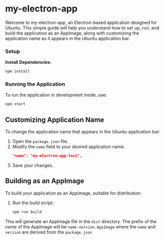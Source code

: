 # my-electron-app

Welcome to my-electron-app, an Electron-based application designed for Ubuntu.
This simple guide will help you understand how to set up, run, and build the application as an AppImage, 
along with customizing the application name as it appears in the Ubuntu application bar.

### Setup
**Install Dependencies:**
   ```bash
   npm install
   ```

### Running the Application
To run the application in development mode, use:
```bash
npm start
```

## Customizing Application Name
To change the application name that appears in the Ubuntu application bar:

1. Open the `package.json` file.
2. Modify the `name` field to your desired application name.
   ```json
   "name": "my-electron-app-test",
   ```
3. Save your changes.

## Building as an AppImage
To build your application as an AppImage, suitable for distribution:

1. Run the build script:
   ```bash
   npm run build
   ```

This will generate an AppImage file in the `dist` directory.
The prefix of the name of the AppImage will be `name-version.AppImage` where the `name` and `version` are derived from the `package.json`
